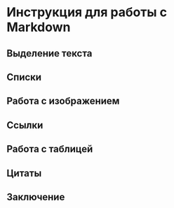 # Инструкция для работы с Markdown

## Выделение текста

## Списки

## Работа с изображением

## Ссылки

## Работа с таблицей

## Цитаты

## Заключение
